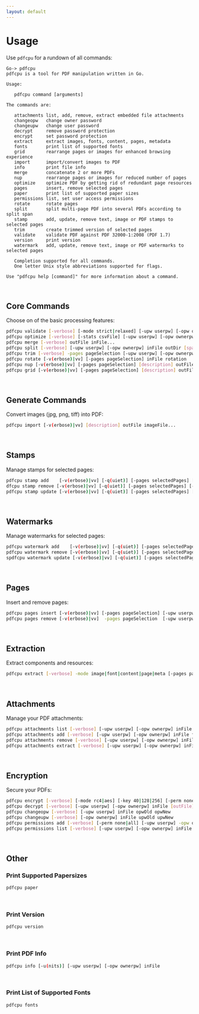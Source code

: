```yaml
---
layout: default
---
```


# Usage

Use `pdfcpu` for a rundown of all commands:

```
Go-> pdfcpu
pdfcpu is a tool for PDF manipulation written in Go.

Usage:

   pdfcpu command [arguments]

The commands are:

   attachments list, add, remove, extract embedded file attachments
   changeopw   change owner password
   changeupw   change user password
   decrypt     remove password protection
   encrypt     set password protection
   extract     extract images, fonts, content, pages, metadata
   fonts       print list of supported fonts
   grid        rearrange pages or images for enhanced browsing experience
   import      import/convert images to PDF
   info        print file info
   merge       concatenate 2 or more PDFs
   nup         rearrange pages or images for reduced number of pages
   optimize    optimize PDF by getting rid of redundant page resources
   pages       insert, remove selected pages
   paper       print list of supported paper sizes
   permissions list, set user access permissions
   rotate      rotate pages
   split       split multi-page PDF into several PDFs according to split span
   stamp       add, update, remove text, image or PDF stamps to selected pages
   trim        create trimmed version of selected pages
   validate    validate PDF against PDF 32000-1:2008 (PDF 1.7)
   version     print version
   watermark   add, update, remove text, image or PDF watermarks to selected pages

   Completion supported for all commands.
   One letter Unix style abbreviations supported for flags.

Use "pdfcpu help [command]" for more information about a command.
```

<br>

## Core Commands

Choose on of the basic processing features:
```sh
pdfcpu validate [-verbose] [-mode strict|relaxed] [-upw userpw] [-opw ownerpw] inFile
pdfcpu optimize [-verbose] [-stats csvFile] [-upw userpw] [-opw ownerpw] inFile [outFile]
pdfcpu merge [-verbose] outFile inFile...
pdfcpu split [-verbose] [-upw userpw] [-opw ownerpw] inFile outDir [span]
pdfcpu trim [-verbose] -pages pageSelection [-upw userpw] [-opw ownerpw] inFile outFile
pdfcpu rotate [-v(erbose)|vv] [-pages pageSelection] inFile rotation
pdfcpu nup [-v(erbose)|vv] [-pages pageSelection] [description] outFile n inFile|imageFiles...
pdfcpu grid [-v(erbose)|vv] [-pages pageSelection] [description] outFile m n inFile|imageFiles...
```

<br>

## Generate Commands

Convert images (jpg, png, tiff) into PDF:
```sh
pdfcpu import [-v(erbose)|vv] [description] outFile imageFile...
```

<br>

## Stamps

Manage stamps for selected pages:
```sh
pdfcpu stamp add    [-v(erbose)|vv] [-q(uiet)] [-pages selectedPages] [-upw userpw] [-opw ownerpw] -mode text|image|pdf string|file description inFile [outFile]
dfcpu stamp remove [-v(erbose)|vv] [-q(uiet)] [-pages selectedPages] [-upw userpw] [-opw ownerpw] inFile [outFile]
pdfcpu stamp update [-v(erbose)|vv] [-q(uiet)] [-pages selectedPages] [-upw userpw] [-opw ownerpw] -mode text|image|pdf string|file description inFile [outFile]
```

<br>

## Watermarks

Manage watermarks for selected pages:
```sh
pdfcpu watermark add    [-v(erbose)|vv] [-q(uiet)] [-pages selectedPages] [-upw userpw] [-opw ownerpw] -mode text|image|pdf string|file description inFile [outFile]
pdfcpu watermark remove [-v(erbose)|vv] [-q(uiet)] [-pages selectedPages] [-upw userpw] [-opw ownerpw] inFile [outFile]
spdfcpu watermark update [-v(erbose)|vv] [-q(uiet)] [-pages selectedPages] [-upw userpw] [-opw ownerpw] -mode text|image|pdf string|file description inFile [outFile]
```

<br>

## Pages

Insert and remove pages:
```sh
pdfcpu pages insert [-v(erbose)|vv] [-pages pageSelection] [-upw userpw] [-opw ownerpw] inFile [outFile]
pdfcpu pages remove [-v(erbose)|vv]  -pages pageSelection  [-upw userpw] [-opw ownerpw] inFile [outFile]
```

<br>

## Extraction

Extract components and resources:
```sh
pdfcpu extract [-verbose] -mode image|font|content|page|meta [-pages pageSelection] [-upw userpw] [-opw ownerpw] inFile outDir
```

<br>

## Attachments

Manage your PDF attachments:
```sh
pdfcpu attachments list [-verbose] [-upw userpw] [-opw ownerpw] inFile
pdfcpu attachments add [-verbose] [-upw userpw] [-opw ownerpw] inFile file...
pdfcpu attachments remove [-verbose] [-upw userpw] [-opw ownerpw] inFile [file...]
pdfcpu attachments extract [-verbose] [-upw userpw] [-opw ownerpw] inFile outDir [file...]
```

<br>

## Encryption

Secure your PDFs:
```sh
pdfcpu encrypt [-verbose] [-mode rc4|aes] [-key 40|128|256] [-perm none|all] [-upw userpw] -opw ownerpw inFile [outFile]
pdfcpu decrypt [-verbose] [-upw userpw] [-opw ownerpw] inFile [outFile]
pdfcpu changeopw [-verbose] [-upw userpw] inFile opwOld opwNew
pdfcpu changeupw [-verbose] [-opw ownerpw] inFile upwOld upwNew
pdfcpu permissions add [-verbose] [-perm none|all] [-upw userpw] -opw ownerpw inFile
pdfcpu permissions list [-verbose] [-upw userpw] [-opw ownerpw] inFile
```

<br>

## Other

### Print Supported Papersizes

```sh
pdfcpu paper
```

<br>

### Print Version

```sh
pdfcpu version
```

<br>

### Print PDF Info

```sh
pdfcpu info [-u(nits)] [-upw userpw] [-opw ownerpw] inFile
```

<br>

### Print List of Supported Fonts

```sh
pdfcpu fonts
```
